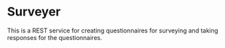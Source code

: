 # Surveyer
This is a REST service for creating questionnaires for surveying and taking responses for the questionnaires.
